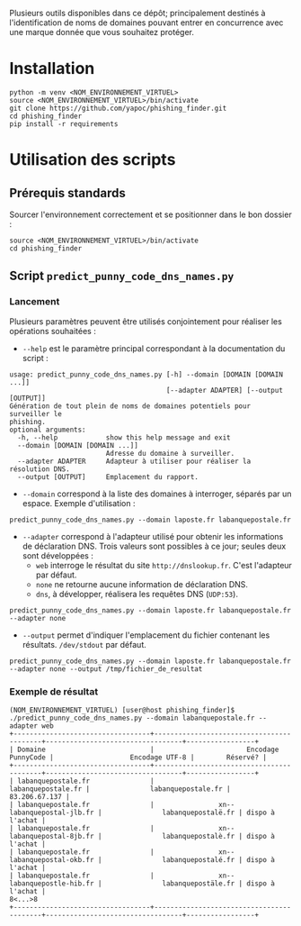 Plusieurs outils disponibles dans ce dépôt; principalement destinés à l'identification de noms de domaines pouvant entrer en concurrence avec une marque donnée que vous souhaitez protéger.

# Installation
```
python -m venv <NOM_ENVIRONNEMENT_VIRTUEL>
source <NOM_ENVIRONNEMENT_VIRTUEL>/bin/activate
git clone https://github.com/yapoc/phishing_finder.git
cd phishing_finder
pip install -r requirements
```

# Utilisation des scripts

## Prérequis standards
Sourcer l'environnement correctement et se positionner dans le bon dossier : 
```
source <NOM_ENVIRONNEMENT_VIRTUEL>/bin/activate
cd phishing_finder
```

## Script `predict_punny_code_dns_names.py`
### Lancement
Plusieurs paramètres peuvent être utilisés conjointement pour réaliser les opérations souhaitées : 
  * `--help` est le paramètre principal correspondant à la documentation du script : 

```
usage: predict_punny_code_dns_names.py [-h] --domain [DOMAIN [DOMAIN ...]]
                                       [--adapter ADAPTER] [--output [OUTPUT]]
Génération de tout plein de noms de domaines potentiels pour surveiller le
phishing.
optional arguments:
  -h, --help            show this help message and exit
  --domain [DOMAIN [DOMAIN ...]]
                        Adresse du domaine à surveiller.
  --adapter ADAPTER     Adapteur à utiliser pour réaliser la résolution DNS.
  --output [OUTPUT]     Emplacement du rapport.
```

  * `--domain` correspond à la liste des domaines à interroger, séparés par un espace. Exemple d'utilisation : 

```
predict_punny_code_dns_names.py --domain laposte.fr labanquepostale.fr
```

  * `--adapter` correspond à l'adapteur utilisé pour obtenir les informations de déclaration DNS. Trois valeurs sont possibles à ce jour; seules deux sont développées : 
    * `web` interroge le résultat du site `http://dnslookup.fr`. C'est l'adapteur par défaut.
    * `none` ne retourne aucune information de déclaration DNS.
    * `dns`, à développer, réalisera les requêtes DNS (`UDP:53`).

```
predict_punny_code_dns_names.py --domain laposte.fr labanquepostale.fr --adapter none
```

  * `--output` permet d'indiquer l'emplacement du fichier contenant les résultats. `/dev/stdout` par défaut.

```
predict_punny_code_dns_names.py --domain laposte.fr labanquepostale.fr --adapter none --output /tmp/fichier_de_resultat
```

### Exemple de résultat
```
(NOM_ENVIRONNEMENT_VIRTUEL) [user@host phishing_finder]$ ./predict_punny_code_dns_names.py --domain labanquepostale.fr --adapter web
+----------------------------------+------------------------------------------+----------------------------------+-----------------+
| Domaine                          |                       Encodage PunnyCode |                   Encodage UTF-8 |        Réservé? |
+----------------------------------+------------------------------------------+----------------------------------+-----------------+
| labanquepostale.fr               |                       labanquepostale.fr |               labanquepostale.fr |   83.206.67.137 |
| labanquepostale.fr               |                xn--labanquepostal-jlb.fr |               labanquepostalë.fr | dispo à l'achat |
| labanquepostale.fr               |                xn--labanquepostal-8jb.fr |               labanquepostalè.fr | dispo à l'achat |
| labanquepostale.fr               |                xn--labanquepostal-okb.fr |               labanquepostalé.fr | dispo à l'achat |
| labanquepostale.fr               |                xn--labanquepostle-hib.fr |               labanquepostäle.fr | dispo à l'achat |
8<...>8
+----------------------------------+------------------------------------------+----------------------------------+-----------------+
```
